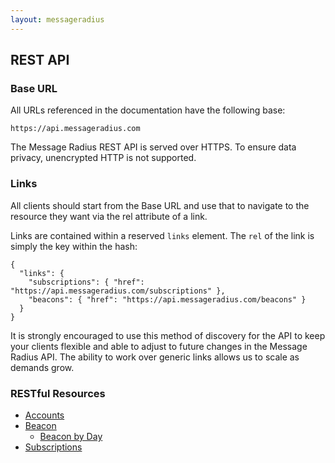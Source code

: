 ```yaml
---
layout: messageradius
---
```


## REST API

### Base URL

All URLs referenced in the documentation have the following base:

    https://api.messageradius.com

The Message Radius REST API is served over HTTPS. To ensure data privacy, unencrypted HTTP is not supported.

### Links

All clients should start from the Base URL and use that to navigate to the resource they want via the rel attribute of a link.

Links are contained within a reserved `links` element. The `rel` of the link is simply the key within the hash:

    {
      "links": {
        "subscriptions": { "href": "https://api.messageradius.com/subscriptions" },
        "beacons": { "href": "https://api.messageradius.com/beacons" }
      }
    }

It is strongly encouraged to use this method of discovery for the API to keep your clients flexible and able to adjust to future changes in the Message Radius API. The ability to work over generic links allows us to scale as demands grow.

### RESTful Resources

* [Accounts](accounts.html)
* [Beacon](beacons.html)
  * [Beacon by Day](beacons.html)
* [Subscriptions](subscriptions.html)


